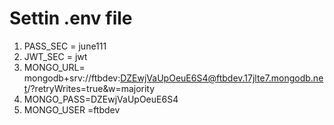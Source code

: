 # Settin .env file

1. PASS_SEC = june111
2. JWT_SEC = jwt
3. MONGO_URL= mongodb+srv://ftbdev:DZEwjVaUpOeuE6S4@ftbdev.17jlte7.mongodb.net/?retryWrites=true&w=majority
4. MONGO_PASS=DZEwjVaUpOeuE6S4
5. MONGO_USER =ftbdev
